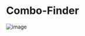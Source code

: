 # Combo-Finder
![image](https://user-images.githubusercontent.com/103843986/175759077-198453ef-a866-4251-93c9-1faea145eb6e.png)
